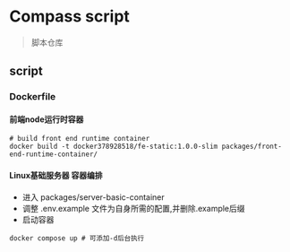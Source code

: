 # Compass script

> 脚本仓库

## script

### Dockerfile

#### 前端node运行时容器


```shell
# build front end runtime container
docker build -t docker378928518/fe-static:1.0.0-slim packages/front-end-runtime-container/
```

#### Linux基础服务器 容器编排

* 进入 packages/server-basic-container
* 调整 .env.example 文件为自身所需的配置,并删除.example后缀
* 启动容器

```shell
docker compose up # 可添加-d后台执行
```
